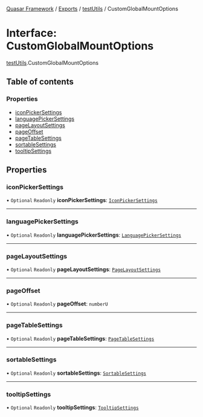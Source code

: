 [Quasar Framework](../index.md) / [Exports](../modules.md) / [testUtils](../modules/testUtils.md) / CustomGlobalMountOptions

# Interface: CustomGlobalMountOptions

[testUtils](../modules/testUtils.md).CustomGlobalMountOptions

## Table of contents

### Properties

- [iconPickerSettings](testUtils.CustomGlobalMountOptions.md#iconpickersettings)
- [languagePickerSettings](testUtils.CustomGlobalMountOptions.md#languagepickersettings)
- [pageLayoutSettings](testUtils.CustomGlobalMountOptions.md#pagelayoutsettings)
- [pageOffset](testUtils.CustomGlobalMountOptions.md#pageoffset)
- [pageTableSettings](testUtils.CustomGlobalMountOptions.md#pagetablesettings)
- [sortableSettings](testUtils.CustomGlobalMountOptions.md#sortablesettings)
- [tooltipSettings](testUtils.CustomGlobalMountOptions.md#tooltipsettings)

## Properties

### iconPickerSettings

• `Optional` `Readonly` **iconPickerSettings**: [`IconPickerSettings`](components_IconPicker_extras.IconPickerSettings.md)

___

### languagePickerSettings

• `Optional` `Readonly` **languagePickerSettings**: [`LanguagePickerSettings`](components_LanguagePicker_extras.LanguagePickerSettings.md)

___

### pageLayoutSettings

• `Optional` `Readonly` **pageLayoutSettings**: [`PageLayoutSettings`](components_PageLayout_extras.PageLayoutSettings.md)

___

### pageOffset

• `Optional` `Readonly` **pageOffset**: `numberU`

___

### pageTableSettings

• `Optional` `Readonly` **pageTableSettings**: [`PageTableSettings`](components_PageTable_extras.PageTableSettings.md)

___

### sortableSettings

• `Optional` `Readonly` **sortableSettings**: [`SortableSettings`](components_Sortable_extras.SortableSettings.md)

___

### tooltipSettings

• `Optional` `Readonly` **tooltipSettings**: [`TooltipSettings`](components_Tooltip_extras.TooltipSettings.md)
